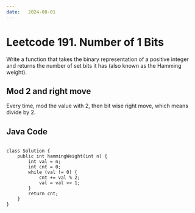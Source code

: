 ```yaml
---
date:   2024-08-01
---
```


# Leetcode 191. Number of 1 Bits

Write a function that takes the binary representation of a positive integer and returns the number of set bits it has (also known as the Hamming weight).

## Mod 2 and right move
Every time, mod the value with 2, then bit wise right move, which means divide by 2.

## Java Code
<pre>
<code>
class Solution {
    public int hammingWeight(int n) {
        int val = n;
        int cnt = 0;
        while (val != 0) {
            cnt += val % 2;
            val = val >> 1;
        }
        return cnt;
    }
}
</code>
</pre>
